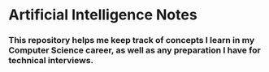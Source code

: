 # Artificial Intelligence Notes

### This repository helps me keep track of concepts I learn in my Computer Science career, as well as any preparation I have for technical interviews.

